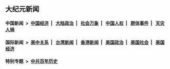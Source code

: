 ## 大纪元新闻

#### 中国新闻 &nbsp;>&nbsp; [中国经济](indexes/ncid283/README.md?09122045) &nbsp;| &nbsp; [大陆政治](indexes/ncid277/README.md?09122045) &nbsp;| &nbsp; [社会万象](indexes/ncid282/README.md?09122045) &nbsp;| &nbsp; [中国人权](indexes/ncid278/README.md?09122045) &nbsp;| &nbsp; [群体事件](indexes/ncid279/README.md?09122045) &nbsp;| &nbsp; [天灾人祸](indexes/ncid280/README.md?09122045)

#### 国际新闻 &nbsp;>&nbsp; [美中关系](indexes/nf1412576/README.md?09122045) &nbsp;| &nbsp; [台湾新闻](indexes/ncid1349361/README.md?09122045) &nbsp;| &nbsp; [香港新闻](indexes/ncid1349362/README.md?09122045) &nbsp;| &nbsp; [美国政治](indexes/ncid1078159/README.md?09122045) &nbsp;| &nbsp; [美国社会](indexes/ncid1078160/README.md?09122045) &nbsp;| &nbsp; [美国经济](indexes/ncid1078158/README.md?09122045)

#### 特别专题 &nbsp;>&nbsp; [中共百年历史](https://github.com/epoch-news/epoch-special/blob/master/README.md?09122045)  
